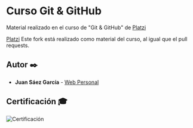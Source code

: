 # Curso Git & GitHub

Material realizado en el curso de "Git & GitHub" de [Platzi](https://platzi.com/p/JuamBer/curso/1557-git-github/diploma/detalle/)

[Platzi](https://github.com/JuamBer/hyperblog) Este fork está realizado como material del curso, al igual que el pull requests.
## Autor ✒️

* **Juan Sáez García** -  [Web Personal](https://juamber.com)

## Certificación 🎓

![Certificación](https://i.imgur.com/j9VG20C.jpeg)


